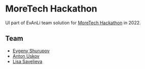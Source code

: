 # MoreTech Hackathon

UI part of EvAnLi team solution for [MoreTech Hackathon](https://moretech.vtb.ru/) in 2022.

## Team

- [Evgeny Shurupov](https://www.linkedin.com/in/evgeny-shurupov/)
- [Anton Uskov](https://github.com/uskov-anton)
- [Lisa Savelieva](https://www.behance.net/lisasavelieva)
